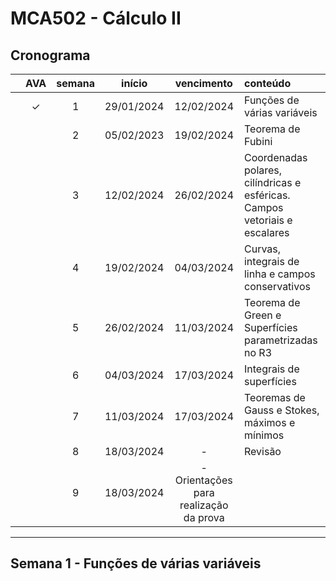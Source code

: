 # MCA502 - Cálculo II

## Cronograma

|   | AVA | semana | início | vencimento | conteúdo |
|:---:|:---:|:---:|:---:|:---:|:---|
|  | &check; | 1 | 29/01/2024 | 12/02/2024 | Funções de várias variáveis |
|  |  | 2 | 05/02/2023 | 19/02/2024 | Teorema de Fubini |
|  |  | 3 | 12/02/2024 | 26/02/2024 | Coordenadas polares, cilíndricas e esféricas. Campos vetoriais e escalares |
|  |  | 4 | 19/02/2024 | 04/03/2024 | Curvas, integrais de linha e campos conservativos |
|  |  | 5 | 26/02/2024 | 11/03/2024 | Teorema de Green e Superfícies parametrizadas no R3 |
|  |  | 6 | 04/03/2024 | 17/03/2024 | Integrais de superfícies |
|  |  | 7 | 11/03/2024 | 17/03/2024 | Teoremas de Gauss e Stokes, máximos e mínimos |
|  |  | 8 | 18/03/2024 | - | Revisão |
|  |  | 9 | 18/03/2024 | - Orientações para realização da prova |

---


## Semana 1 - Funções de várias variáveis

|  |  |  |  |
|:---:|:---:|:---|:---|